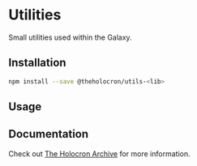 # Utilities

Small utilities used within the Galaxy.


## Installation

```bash
npm install --save @theholocron/utils-<lib>
```

## Usage

<!-- add in usage -->

## Documentation

Check out [The Holocron Archive](https://docs.theholocron.dev/projects/utils/) for more information.
